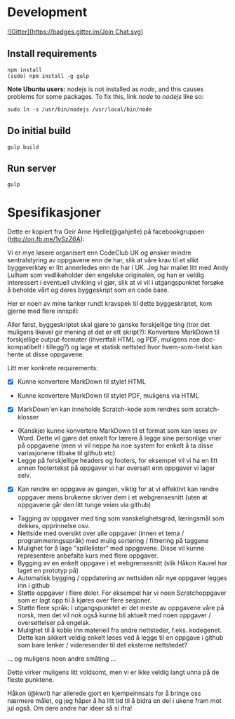 # Development

[![Gitter](https://badges.gitter.im/Join Chat.svg)](https://gitter.im/arve0/metalsmith-kodeklubben?utm_source=badge&utm_medium=badge&utm_campaign=pr-badge&utm_content=badge)

## Install requirements
```
npm install
(sudo) npm install -g gulp
```
**Note Ubuntu users:** nodejs is not installed as *node*, and this causes problems for some packages. To fix this, link *node* to *nodejs* like so:
```
sudo ln -s /usr/bin/nodejs /usr/local/bin/node
```

## Do initial build
`gulp build`

## Run server
`gulp`


# Spesifikasjoner
Dette er kopiert fra Geir Arne Hjelle(@gahjelle) på facebookgruppen (http://on.fb.me/1vSzZ6A):

Vi er mye løsere organisert enn CodeClub UK og ønsker mindre sentralstyring av oppgavene enn de har, slik at våre krav til et slikt byggeverktøy er litt annerledes enn de har i UK. Jeg har mailet litt med Andy Lulham som vedlikeholder den engelske originalen, og han er veldig interessert i eventuell utvikling vi gjør, slik at vi vil i utgangspunktet forsøke å beholde vårt og deres byggeskript som en code base.

Her er noen av mine tanker rundt kravspek til dette byggeskriptet, kom gjerne med flere innspill:

Aller først, byggeskriptet skal gjøre to ganske forskjellige ting (tror det muligens likevel gir mening at det er ett skript?): Konvertere MarkDown til forskjellige output-formater (ihvertfall HTML og PDF, muligens noe doc-kompatibelt i tillegg?) og lage et statisk nettsted hvor hvem-som-helst kan hente ut disse oppgavene.

Litt mer konkrete requirements:
- [x] Kunne konvertere MarkDown til stylet HTML
- Kunne konvertere MarkDown til stylet PDF, muligens via HTML
- [x] MarkDown'en kan inneholde Scratch-kode som rendres som scratch-klosser
- (Kanskje) kunne konvertere MarkDown til et format som kan leses av Word. Dette vil gjøre det enkelt for lærere å legge sine personlige vrier på oppgavene (men vi vil neppe ha noe system for enkelt å ta disse variasjonene tilbake til github etc)
- Legge på forskjellige headers og footers, for eksempel vil vi ha en litt annen footertekst på oppgaver vi har oversatt enn oppgaver vi lager selv.
- [x] Kan rendre en oppgave av gangen, viktig for at vi effektivt kan rendre oppgaver mens brukerne skriver dem i et webgrensesnitt (uten at oppgavene går den litt tunge veien via github)
- Tagging av oppgaver med ting som vanskelighetsgrad, læringsmål som dekkes, opprinnelse osv.
- Nettside med oversikt over alle oppgaver (innen et tema / programmeringsspråk) med mulig sortering / filtrering på taggene
- Mulighet for å lage "spillelister" med oppgavene. Disse vil kunne representere anbefalte kurs med flere oppgaver.
- Bygging av en enkelt oppgave i et webgrensesnitt (slik Håkon Kaurel har laget en prototyp på)
- Automatisk bygging / oppdatering av nettsiden når nye oppgaver legges inn i github
- Støtte oppgaver i flere deler. For eksempel har vi noen Scratchoppgaver som er lagt opp til å kjøres over flere sesjoner.
- Støtte flere språk: I utgangspunktet er det meste av oppgavene våre på norsk, men det vil nok også kunne bli aktuelt med noen oppgaver / oversettelser på engelsk.
- Mulighet til å koble inn materiell fra andre nettsteder, f.eks. kodegenet. Dette kan sikkert veldig enkelt løses ved å legge til en oppgave i github som bare lenker / videresender til det eksterne nettstedet?

... og muligens noen andre småting ...

Dette virker muligens litt voldsomt, men vi er ikke veldig langt unna på de fleste punktene.

Håkon (@kwrl) har allerede gjort en kjempeinnsats for å bringe oss nærmere målet, og jeg håper å ha litt tid til å bidra en del i ukene fram mot jul også. Om dere andre har ideer så si ifra!

